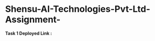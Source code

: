 # Shensu-AI-Technologies-Pvt-Ltd-Assignment-

__Task 1 Deployed Link : [](https://neon-sorbet-d485e5.netlify.app/)__
